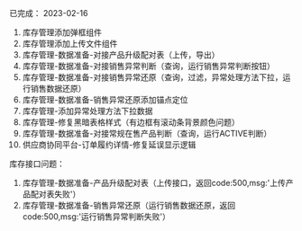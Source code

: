 已完成：
2023-02-16
1. 库存管理添加弹框组件
2. 库存管理添加上传文件组件
3. 库存管理-数据准备-对接产品升级配对表（上传，导出）
4. 库存管理-数据准备-对接销售异常判断（查询，运行销售异常判断按钮）
5. 库存管理-数据准备-对接销售异常还原（查询，过滤，异常处理方法下拉，运行销售数据还原）
6. 库存管理-数据准备-销售异常还原添加锚点定位
7. 库存管理-添加异常处理方法下拉数据
8. 库存管理-修复黑暗表格样式（有边框有滚动条背景颜色问题）
9. 库存管理-数据准备-对接常规在售产品判断（查询，运行ACTIVE判断）
10. 供应商协同平台-订单履约详情-修复延误显示逻辑


库存接口问题：
1. 库存管理-数据准备-产品升级配对表（上传接口，返回code:500,msg:'上传产品配对表失败'）
2. 库存管理-数据准备-销售异常还原（运行销售数据还原，返回code:500,msg:'运行销售异常判断失败'）